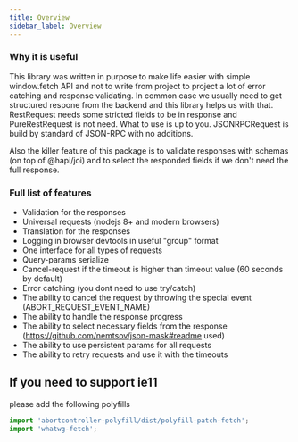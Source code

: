 ```yaml
---
title: Overview
sidebar_label: Overview
---
```


### Why it is useful
This library was written in purpose to make life easier with simple window.fetch API and not to write from project to project
a lot of error catching and response validating. In common case we usually need to get structured respone from the backend 
and this library helps us with that. RestRequest needs some stricted fields to be in response and PureRestRequest is not need.
What to use is up to you. JSONRPCRequest is build by standard of JSON-RPC with no additions.

Also the killer feature of this package is to validate responses with schemas (on top of @hapi/joi) and to select the responded fields
if we don't need the full response.


### Full list of features
- Validation for the responses
- Universal requests (nodejs 8+ and modern browsers)
- Translation for the responses
- Logging in browser devtools in useful "group" format
- One interface for all types of requests
- Query-params serialize
- Cancel-request if the timeout is higher than timeout value (60 seconds by default) 
- Error catching (you dont need to use try/catch)
- The ability to cancel the request by throwing the special event (ABORT_REQUEST_EVENT_NAME)
- The ability to handle the response progress
- The ability to select necessary fields from the response (https://github.com/nemtsov/json-mask#readme used)
- The ability to use persistent params for all requests
- The ability to retry requests and use it with the timeouts



## If you need to support ie11 

  please add the following polyfills

```javascript
import 'abortcontroller-polyfill/dist/polyfill-patch-fetch';
import 'whatwg-fetch';
```